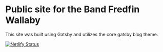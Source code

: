 <h1>
  Public site for the Band Fredfin Wallaby
</h1>

This site was built using Gatsby and utilizes the core gatsby blog theme.

[![Netlify Status](https://api.netlify.com/api/v1/badges/0acc9b8d-d90f-476e-a32a-6aa5d9232352/deploy-status)](https://app.netlify.com/sites/fredfinwallaby/deploys)
